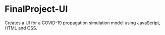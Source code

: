 # FinalProject-UI
 Creates a UI for a COVID-19 propagation simulation model using JavaScript, HTML and CSS.
